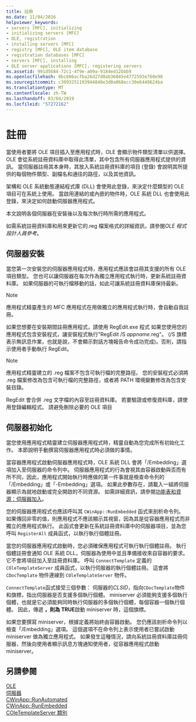 ```yaml
---
title: 註冊
ms.date: 11/04/2016
helpviewer_keywords:
- servers [MFC], initializing
- initializing servers [MFC]
- OLE, registration
- installing servers [MFC]
- registry [MFC], OLE item database
- registration databases [MFC]
- servers [MFC], installing
- OLE server applications [MFC], registering servers
ms.assetid: 991d5684-72c1-4f9e-a09a-9184ed12bbb9
ms.openlocfilehash: 0bc606acfba26d27d0ab36045e4772593e760e98
ms.sourcegitcommit: c3093251193944840e3d0a068ecc30e6449624ba
ms.translationtype: MT
ms.contentlocale: zh-TW
ms.lasthandoff: 03/04/2019
ms.locfileid: "57272162"
---
```

# <a name="registration"></a>註冊

當使用者要將 OLE 項目插入至應用程式時，OLE 會顯示物件類型清單以供選擇。 OLE 會從系統註冊資料庫中取得此清單，其中包含所有伺服器應用程式提供的資訊。 當伺服器註冊其本身時，其放入系統註冊資料庫的項目 (登錄) 會說明其所提供的每個物件類型、副檔名和通往的路徑，以及其他資訊。

架構和 OLE 系統動態連結程式庫 (DLL) 會使用此登錄，來決定什麼類型的 OLE 項目可在系統上使用。 當啟用連結的或內嵌的物件時，OLE 系統 DLL 也會使用此登錄，來決定如何啟動伺服器應用程式。

本文說明各個伺服器在安裝後以及每次執行時所需的應用程式。

如需系統註冊資料庫和用來更新它的.reg 檔案格式的詳細資訊，請參閱*OLE 程式設計人員參考*。

##  <a name="_core_server_installation"></a> 伺服器安裝

當您第一次安裝您的伺服器應用程式時，應用程式應該會註冊其支援的所有 OLE 項目類型。 您也可以讓伺服器在每次作為獨立應用程式執行時，更新系統註冊資料庫。 如果伺服器的可執行檔移動的話，如此可讓系統註冊資料庫保持最新。

> [!NOTE]
>  應用程式精靈產生的 MFC 應用程式在用做獨立的應用程式執行時，會自動自我註冊。

如果您想要在安裝期間註冊應用程式，請使用 RegEdit.exe 程式  如果您使用您的應用程式包含安裝程式，讓安裝程式執行"RegEdit /S *appname*.reg"。 (/S 旗標表示無訊息作業，也就是說，不會顯示對話方塊報告命令成功完成)。否則，請指示使用者手動執行 RegEdit。

> [!NOTE]
>  應用程式精靈建立的 .reg 檔案不包含可執行檔的完整路徑。 您的安裝程式必須將 .reg 檔案修改為包含可執行檔的完整路徑，或者將 PATH 環境變數修改為包含安裝目錄。

RegEdit 會合併 .reg 文字檔的內容至註冊資料庫。 若要驗證或修復資料庫，請使用登錄編輯程式。 請避免刪除必要的 OLE 項目 

##  <a name="_core_server_initialization"></a> 伺服器初始化

當您使用應用程式精靈建立伺服器應用程式時，精靈自動為您完成所有初始化工作。 本節說明手動撰寫伺服器應用程式時必須做的事情。

當容器應用程式啟動伺服器應用程式時，OLE 系統 DLL 會將「/Embedding」選項加入至伺服器的命令列中。 伺服器應用程式的行為會視其由容器啟動與否而有所不同，因此，應用程式開始執行時應做的第一件事就是檢查命令列的「/Embedding」或「-Embedding」選項。 如果此參數存在，請載入一組將伺服器顯示為就地啟動或完全開啟的不同資源。 如需詳細資訊，請參閱[功能表和資源：伺服器加入](../mfc/menus-and-resources-server-additions.md)。

您的伺服器應用程式也應該呼叫其 `CWinApp::RunEmbedded` 函式來剖析命令列。 如果傳回非零的值，則應用程式不應該顯示其視窗，因為其是從容器應用程式而非獨立的應用程式執行。 此函式會更新在系統註冊資料庫中的伺服器項目，並為您呼叫 `RegisterAll` 成員函式，以執行執行個體註冊。

當您的伺服器應用程式啟動時，您必須確保應用程式可執行執行個體註冊。 執行個體註冊會通知 OLE 系統 DLL，伺服器為使用中並且準備接收來自容器的要求。 它不會將項目加入至註冊資料庫。 呼叫 `ConnectTemplate` 定義的 `COleTemplateServer` 成員函式，以執行伺服器的執行個體註冊。 這會將 `CDocTemplate` 物件連線到 `COleTemplateServer` 物件。

`ConnectTemplate`函式接受三個參數： 伺服器的*CLSID*，指向`CDocTemplate`物件和旗標，指出伺服器是否支援多個執行個體。 miniserver 必須能夠支援多個執行個體，也就是它必須能夠同時執行伺服器的多個執行個體，每個容器一個執行個體。 因此，傳遞 **，則為 TRUE**啟動 miniserver 時，這個旗標。

如果您要撰寫 miniserver，根據定義將始終由容器啟動。 您仍應該剖析命令列以檢查「/Embedding」選項。 這個選項不在命令列上表示使用者已嘗試啟動 miniserver 做為獨立應用程式。 如果發生這種情況，請向系統註冊資料庫註冊伺服器，然後向使用者顯示訊息方塊通知使用者，從容器應用程式啟動 miniserver。

## <a name="see-also"></a>另請參閱

[OLE](../mfc/ole-in-mfc.md)<br/>
[伺服器](../mfc/servers.md)<br/>
[CWinApp::RunAutomated](../mfc/reference/cwinapp-class.md#runautomated)<br/>
[CWinApp::RunEmbedded](../mfc/reference/cwinapp-class.md#runembedded)<br/>
[COleTemplateServer 類別](../mfc/reference/coletemplateserver-class.md)
